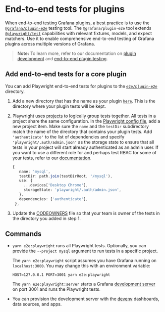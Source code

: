 # End-to-end tests for plugins

When end-to-end testing Grafana plugins, a best practice is to use the [`@grafana/plugin-e2e`](https://www.npmjs.com/package/@grafana/plugin-e2e?activeTab=readme) testing tool. The `@grafana/plugin-e2e` tool extends [`@playwright/test`](https://playwright.dev/) capabilities with relevant fixtures, models, and expect matchers. Use it to enable comprehensive end-to-end testing of Grafana plugins across multiple versions of Grafana. 

> **Note:** To learn more, refer to our documentation on [plugin development](https://grafana.com/developers/plugin-tools/) and [end-to-end plugin testing](https://grafana.com/developers/plugin-tools/e2e-test-a-plugin/get-started).

## Add end-to-end tests for a core plugin

You can add Playwright end-to-end tests for plugins to the [`e2e/plugin-e2e`](https://github.com/grafana/grafana/tree/main/e2e/plugin-e2e) directory.

1. Add a new directory that has the name as your plugin [`here`](https://github.com/grafana/grafana/tree/main/e2e/plugin-e2e). This is the directory where your plugin tests will be kept.

1. Playwright uses [projects](https://playwright.dev/docs/test-projects) to logically group tests together. All tests in a project share the same configuration.
   In the [Playwright config file](https://github.com/grafana/grafana/blob/main/playwright.config.ts), add a new project item. Make sure the `name` and the `testDir` subdirectory match the name of the directory that contains your plugin tests.
   Add `'authenticate'` to the list of dependencies and specify `'playwright/.auth/admin.json'` as the storage state to ensure that all tests in your project will start already authenticated as an admin user. If you want to use a different role for and perhaps test RBAC for some of your tests, refer to our [documentation](https://grafana.com/developers/plugin-tools/e2e-test-a-plugin/use-authentication).

   ```ts
   {
      name: 'mysql',
      testDir: path.join(testDirRoot, '/mysql'),
      use: {
        ...devices['Desktop Chrome'],
        storageState: 'playwright/.auth/admin.json',
      },
      dependencies: ['authenticate'],
    },
   ```

3. Update the [CODEOWNERS](https://github.com/grafana/grafana/blob/main/.github/CODEOWNERS/#L315) file so that your team is owner of the tests in the directory you added in step 1.

## Commands

- `yarn e2e:playwright` runs all Playwright tests. Optionally, you can provide the `--project mysql` argument to run tests in a specific project.

  The `yarn e2e:playwright` script assumes you have Grafana running on `localhost:3000`. You may change this with an environment variable:

  `HOST=127.0.0.1 PORT=3001 yarn e2e:playwright`

  The `yarn e2e:playwright:server` starts a Grafana [development server](https://github.com/grafana/grafana/blob/main/scripts/grafana-server/start-server) on port 3001 and runs the Playwright tests. 

- You can provision the development server with the [devenv](https://github.com/grafana/grafana/blob/main/contribute/developer-guide.md#add-data-sources) dashboards, data sources, and apps.
